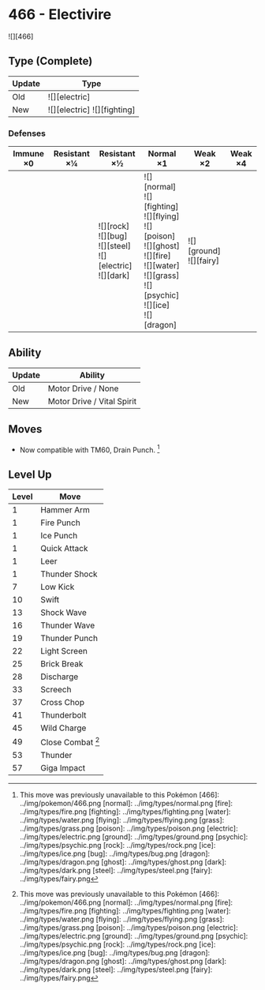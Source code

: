 # 466 - Electivire
![][466]

## Type (Complete)

Update | Type                         | 
---    | ---                          | 
Old    | ![][electric]                | 
New    | ![][electric]  ![][fighting] | 

### Defenses

Immune ×0 | Resistant ×¼ | Resistant ×½                                                              | Normal ×1                                                                                                                                                                  | Weak ×2                        | Weak ×4 | 
---       | ---          | ---                                                                       | ---                                                                                                                                                                        | ---                            | ---     | 
          |              | ![][rock]<br> ![][bug]<br> ![][steel]<br> ![][electric]<br> ![][dark]<br> | ![][normal]<br> ![][fighting]<br> ![][flying]<br> ![][poison]<br> ![][ghost]<br> ![][fire]<br> ![][water]<br> ![][grass]<br> ![][psychic]<br> ![][ice]<br> ![][dragon]<br> | ![][ground]<br> ![][fairy]<br> |         | 

## Ability

Update | Ability                    | 
---    | ---                        | 
Old    | Motor Drive / None         | 
New    | Motor Drive / Vital Spirit | 

## Moves

 - Now compatible with TM60, Drain Punch. [^1]

## Level Up

Level | Move              | 
---   | ---               | 
1     | Hammer Arm        | 
1     | Fire Punch        | 
1     | Ice Punch         | 
1     | Quick Attack      | 
1     | Leer              | 
1     | Thunder Shock     | 
7     | Low Kick          | 
10    | Swift             | 
13    | Shock Wave        | 
16    | Thunder Wave      | 
19    | Thunder Punch     | 
22    | Light Screen      | 
25    | Brick Break       | 
28    | Discharge         | 
33    | Screech           | 
37    | Cross Chop        | 
41    | Thunderbolt       | 
45    | Wild Charge       | 
49    | Close Combat [^1] | 
53    | Thunder           | 
57    | Giga Impact       | 

[^1]: This move was previously unavailable to this Pokémon
[466]: ../img/pokemon/466.png
[normal]: ../img/types/normal.png
[fire]: ../img/types/fire.png
[fighting]: ../img/types/fighting.png
[water]: ../img/types/water.png
[flying]: ../img/types/flying.png
[grass]: ../img/types/grass.png
[poison]: ../img/types/poison.png
[electric]: ../img/types/electric.png
[ground]: ../img/types/ground.png
[psychic]: ../img/types/psychic.png
[rock]: ../img/types/rock.png
[ice]: ../img/types/ice.png
[bug]: ../img/types/bug.png
[dragon]: ../img/types/dragon.png
[ghost]: ../img/types/ghost.png
[dark]: ../img/types/dark.png
[steel]: ../img/types/steel.png
[fairy]: ../img/types/fairy.png
